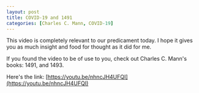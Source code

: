 ```yaml
---
layout: post
title: COVID-19 and 1491
categories: [Charles C. Mann, COVID-19]
---
```

This video is completely relevant to our predicament today. I hope it gives you as much insight and food for thought as it did for me.

If you found the video to be of use to you, check out Charles C. Mann's books: 1491, and 1493.

Here's the link: [https://youtu.be/nhncJH4UFQI](https://youtu.be/nhncJH4UFQI)
